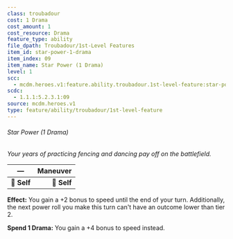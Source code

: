 ```yaml
---
class: troubadour
cost: 1 Drama
cost_amount: 1
cost_resource: Drama
feature_type: ability
file_dpath: Troubadour/1st-Level Features
item_id: star-power-1-drama
item_index: 09
item_name: Star Power (1 Drama)
level: 1
scc:
  - mcdm.heroes.v1:feature.ability.troubadour.1st-level-feature:star-power-1-drama
scdc:
  - 1.1.1:5.2.3.1:09
source: mcdm.heroes.v1
type: feature/ability/troubadour/1st-level-feature
---
```


###### Star Power (1 Drama)

*Your years of practicing fencing and dancing pay off on the battlefield.*

| **—**       | **Maneuver** |
| ----------- | -----------: |
| **📏 Self** |  **🎯 Self** |

**Effect:** You gain a +2 bonus to speed until the end of your turn. Additionally, the next power roll you make this turn can't have an outcome lower than tier 2.

**Spend 1 Drama:** You gain a +4 bonus to speed instead.
